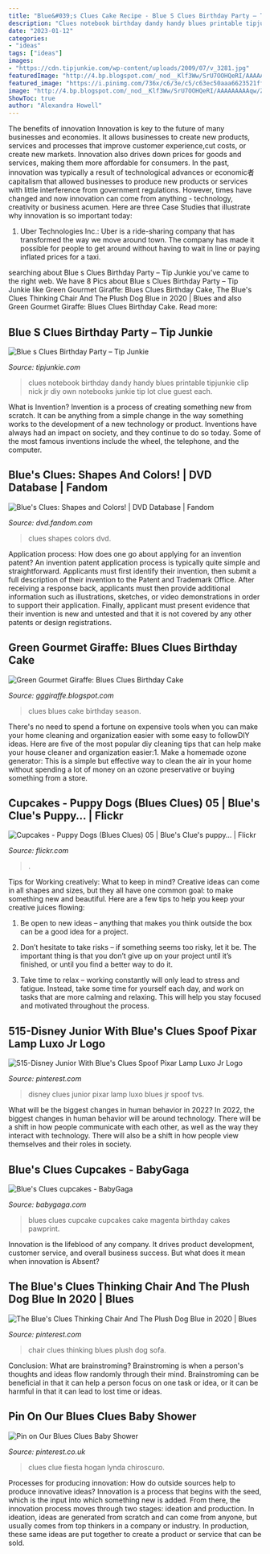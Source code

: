 ```yaml
---
title: "Blue&#039;s Clues Cake Recipe - Blue S Clues Birthday Party – Tip Junkie"
description: "Clues notebook birthday dandy handy blues printable tipjunkie clip nick jr diy own notebooks junkie tip lot clue guest each"
date: "2023-01-12"
categories:
- "ideas"
tags: ["ideas"]
images:
- "https://cdn.tipjunkie.com/wp-content/uploads/2009/07/v_3281.jpg"
featuredImage: "http://4.bp.blogspot.com/_nod__Klf3Ww/SrU7OOHQeRI/AAAAAAAAAqw/ZtY0qEt97TQ/s400/blues+paws.jpg"
featured_image: "https://i.pinimg.com/736x/c6/3e/c5/c63ec50aaa6623521ff174b708a17d7e.jpg"
image: "http://4.bp.blogspot.com/_nod__Klf3Ww/SrU7OOHQeRI/AAAAAAAAAqw/ZtY0qEt97TQ/s400/blues+paws.jpg"
ShowToc: true
author: "Alexandra Howell"
---
```



The benefits of innovation
Innovation is key to the future of many businesses and economies. It allows businesses to create new products, services and processes that improve customer experience,cut costs, or create new markets. Innovation also drives down prices for goods and services, making them more affordable for consumers. In the past, innovation was typically a result of technological advances or economic者 capitalism that allowed businesses to produce new products or services with little interference from government regulations. However, times have changed and now innovation can come from anything - technology, creativity or business acumen. Here are three Case Studies that illustrate why innovation is so important today: 
1) Uber Technologies Inc.: Uber is a ride-sharing company that has transformed the way we move around town. The company has made it possible for people to get around without having to wait in line or paying inflated prices for a taxi.

	

		
searching about Blue s Clues Birthday Party – Tip Junkie you've came to the right web. We have 8 Pics about Blue s Clues Birthday Party – Tip Junkie like Green Gourmet Giraffe: Blues Clues Birthday Cake, The Blue&#039;s Clues Thinking Chair And The Plush Dog Blue in 2020 | Blues and also Green Gourmet Giraffe: Blues Clues Birthday Cake. Read more:
		
    
## Blue S Clues Birthday Party – Tip Junkie

<img loading=lazy src="https://cdn.tipjunkie.com/wp-content/uploads/2009/07/v_3281.jpg" onerror="this.onerror=null;this.src='https://tse1.mm.bing.net/th?id=OIP.3D9QB4TeP0OrdEnT1QRrXAHaGX&amp;pid=15.1';" alt="Blue s Clues Birthday Party – Tip Junkie">

_Source: tipjunkie.com_

>clues notebook birthday dandy handy blues printable tipjunkie clip nick jr diy own notebooks junkie tip lot clue guest each. 

	

What is Invention?
Invention is a process of creating something new from scratch. It can be anything from a simple change in the way something works to the development of a new technology or product. Inventions have always had an impact on society, and they continue to do so today. Some of the most famous inventions include the wheel, the telephone, and the computer.

    
## Blue&#039;s Clues: Shapes And Colors! | DVD Database | Fandom

<img loading=lazy src="https://vignette.wikia.nocookie.net/dvd/images/8/8e/Vlc_2019-05-23_15-46-40-736_2.jpg/revision/latest/zoom-crop/width/320/height/320?cb=20190523195210" onerror="this.onerror=null;this.src='https://tse1.mm.bing.net/th?id=OIP.aHuPdK56dBT86MOBRA-0FQAAAA&amp;pid=15.1';" alt="Blue&#039;s Clues: Shapes and Colors! | DVD Database | Fandom">

_Source: dvd.fandom.com_

>clues shapes colors dvd. 

	

Application process: How does one go about applying for an invention patent?
An invention patent application process is typically quite simple and straightforward. Applicants must first identify their invention, then submit a full description of their invention to the Patent and Trademark Office. After receiving a response back, applicants must then provide additional information such as illustrations, sketches, or video demonstrations in order to support their application. Finally, applicant must present evidence that their invention is new and untested and that it is not covered by any other patents or design registrations.

    
## Green Gourmet Giraffe: Blues Clues Birthday Cake

<img loading=lazy src="http://2.bp.blogspot.com/_qYdjQ_AqXDE/Rsy92tRlRgI/AAAAAAAAAnc/7FlyrOi9H_A/w1200-h630-p-k-no-nu/IMG_3010.JPG" onerror="this.onerror=null;this.src='https://tse4.mm.bing.net/th?id=OIP.XrRZqCHRc8AEvmz6lzj80wEsDh&amp;pid=15.1';" alt="Green Gourmet Giraffe: Blues Clues Birthday Cake">

_Source: gggiraffe.blogspot.com_

>clues blues cake birthday season. 

	

There's no need to spend a fortune on expensive tools when you can make your home cleaning and organization easier with some easy to followDIY ideas. Here are five of the most popular diy cleaning tips that can help make your house cleaner and organization easier:1. Make a homemade ozone generator: This is a simple but effective way to clean the air in your home without spending a lot of money on an ozone preservative or buying something from a store.

    
## Cupcakes - Puppy Dogs (Blues Clues) 05 | Blue&#039;s Clue&#039;s Puppy… | Flickr

<img loading=lazy src="https://c1.staticflickr.com/3/2773/4431848308_4ca75eeef3_b.jpg" onerror="this.onerror=null;this.src='https://tse3.mm.bing.net/th?id=OIP.tFgZNfPz5DQMDuYn7I9hRgHaFj&amp;pid=15.1';" alt="Cupcakes - Puppy Dogs (Blues Clues) 05 | Blue&#039;s Clue&#039;s puppy… | Flickr">

_Source: flickr.com_

>. 

	

Tips for Working creatively: What to keep in mind?
Creative ideas can come in all shapes and sizes, but they all have one common goal: to make something new and beautiful. Here are a few tips to help you keep your creative juices flowing:
1. Be open to new ideas – anything that makes you think outside the box can be a good idea for a project.

2. Don’t hesitate to take risks – if something seems too risky, let it be. The important thing is that you don’t give up on your project until it’s finished, or until you find a better way to do it.

3. Take time to relax – working constantly will only lead to stress and fatigue. Instead, take some time for yourself each day, and work on tasks that are more calming and relaxing. This will help you stay focused and motivated throughout the process.

    
## 515-Disney Junior With Blue&#039;s Clues Spoof Pixar Lamp Luxo Jr Logo

<img loading=lazy src="https://i.pinimg.com/736x/c4/b4/86/c4b4864fd472f925166441d87ac08ce6--blues-clues-disney-junior.jpg" onerror="this.onerror=null;this.src='https://tse1.mm.bing.net/th?id=OIP.5aM2VP1y_riEl0bS5uWgGwHaEK&amp;pid=15.1';" alt="515-Disney Junior With Blue&#039;s Clues Spoof Pixar Lamp Luxo Jr Logo">

_Source: pinterest.com_

>disney clues junior pixar lamp luxo blues jr spoof tvs. 

	

What will be the biggest changes in human behavior in 2022?
In 2022, the biggest changes in human behavior will be around technology. There will be a shift in how people communicate with each other, as well as the way they interact with technology. There will also be a shift in how people view themselves and their roles in society.

    
## Blue&#039;s Clues Cupcakes - BabyGaga

<img loading=lazy src="http://4.bp.blogspot.com/_nod__Klf3Ww/SrU7OOHQeRI/AAAAAAAAAqw/ZtY0qEt97TQ/s400/blues+paws.jpg" onerror="this.onerror=null;this.src='https://tse4.mm.bing.net/th?id=OIP.qJMg_NpMESz7AG0wHMq15QAAAA&amp;pid=15.1';" alt="Blue&#039;s Clues cupcakes - BabyGaga">

_Source: babygaga.com_

>blues clues cupcake cupcakes cake magenta birthday cakes pawprint. 

	

Innovation is the lifeblood of any company. It drives product development, customer service, and overall business success. But what does it mean when innovation is Absent?

    
## The Blue&#039;s Clues Thinking Chair And The Plush Dog Blue In 2020 | Blues

<img loading=lazy src="https://i.pinimg.com/736x/c6/3e/c5/c63ec50aaa6623521ff174b708a17d7e.jpg" onerror="this.onerror=null;this.src='https://tse4.mm.bing.net/th?id=OIP.seGI1RKpNsiuwPt1eumu3gHaFj&amp;pid=15.1';" alt="The Blue&#039;s Clues Thinking Chair And The Plush Dog Blue in 2020 | Blues">

_Source: pinterest.com_

>chair clues thinking blues plush dog sofa. 

	

Conclusion:
What are brainstroming? Brainstroming is when a person's thoughts and ideas flow randomly through their mind. Brainstroming can be beneficial in that it can help a person focus on one task or idea, or it can be harmful in that it can lead to lost time or ideas.

    
## Pin On Our Blues Clues Baby Shower

<img loading=lazy src="https://i.pinimg.com/736x/3e/ea/12/3eea126bbd20228a6cdcf57b2e06ba57.jpg" onerror="this.onerror=null;this.src='https://tse4.mm.bing.net/th?id=OIP.tpDBCgBYjVburmrSePNG3QHaJ4&amp;pid=15.1';" alt="Pin on Our Blues Clues Baby Shower">

_Source: pinterest.co.uk_

>clues clue fiesta hogan lynda chiroscuro. 

	

Processes for producing innovation: How do outside sources help to produce innovative ideas?
Innovation is a process that begins with the seed, which is the input into which something new is added. From there, the innovation process moves through two stages: ideation and production. In ideation, ideas are generated from scratch and can come from anyone, but usually comes from top thinkers in a company or industry. In production, these same ideas are put together to create a product or service that can be sold.

